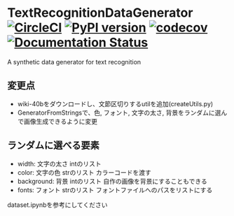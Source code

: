 # TextRecognitionDataGenerator [![CircleCI](https://circleci.com/gh/Belval/TextRecognitionDataGenerator/tree/master.svg?style=svg)](https://circleci.com/gh/Belval/TextRecognitionDataGenerator/tree/master) [![PyPI version](https://badge.fury.io/py/trdg.svg)](https://badge.fury.io/py/trdg) [![codecov](https://codecov.io/gh/Belval/TextRecognitionDataGenerator/branch/master/graph/badge.svg)](https://codecov.io/gh/Belval/TextRecognitionDataGenerator) [![Documentation Status](https://readthedocs.org/projects/textrecognitiondatagenerator/badge/?version=latest)](https://textrecognitiondatagenerator.readthedocs.io/en/latest/?badge=latest)

A synthetic data generator for text recognition

## 変更点
- wiki-40bをダウンロードし、文節区切りするutilを追加(createUtils.py)
- GeneratorFromStringsで、色, フォント, 文字の太さ, 背景をランダムに選んで画像生成できるように変更
  
## ランダムに選べる要素
- width: 文字の太さ intのリスト
- color: 文字の色 strのリスト カラーコードを渡す
- background: 背景 intのリスト 自作の画像を背景にすることもできる
- fonts: フォント strのリスト フォントファイルへのパスをリストにする

dataset.ipynbを参考にしてください